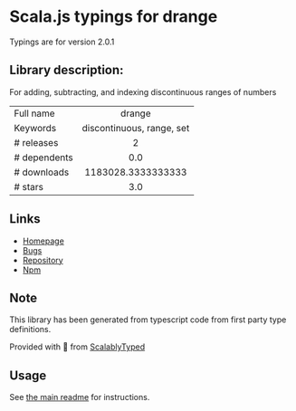 
# Scala.js typings for drange

Typings are for version 2.0.1

## Library description:
For adding, subtracting, and indexing discontinuous ranges of numbers

|                    |                 |
| ------------------ | :-------------: |
| Full name          | drange |
| Keywords           | discontinuous, range, set |
| # releases         | 2 |
| # dependents       | 0.0 |
| # downloads        | 1183028.3333333333 |
| # stars            | 3.0 |

## Links
- [Homepage](https://github.com/fent/node-drange#readme)
- [Bugs](https://github.com/fent/node-drange/issues)
- [Repository](https://github.com/fent/node-drange)
- [Npm](https://www.npmjs.com/package/drange)
    


## Note
This library has been generated from typescript code from first party type definitions.

Provided with :purple_heart: from [ScalablyTyped](https://github.com/oyvindberg/ScalablyTyped)

## Usage
See [the main readme](../../readme.md) for instructions.


